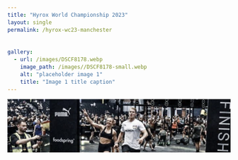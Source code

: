 ```yaml
---
title: "Hyrox World Championship 2023"
layout: single
permalink: /hyrox-wc23-manchester


gallery:
  - url: /images/DSCF8178.webp
    image_path: /images//DSCF8178-small.webp
    alt: "placeholder image 1"
    title: "Image 1 title caption"
---
```


![](assets/../../assets/images/hyrox-wc-header.jpg)



